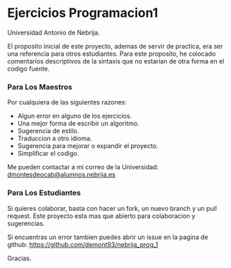 # Ejercicios Programacion1
Universidad Antonio de Nebrija.

El proposito inicial de este proyecto, ademas de servir de practica, era ser una referencia para otros
estudiantes. Para este proposito, he colocado comentarios descriptivos de la sintaxis que no estarian de otra forma
en el codigo fuente. 

### Para Los Maestros
Por cualquiera de las siguientes razones:

* Algun error en alguno de los ejercicios.
* Una mejor forma de escribir un algoritmo.
* Sugerencia de estilo.
* Traduccion a otro idioma.
* Sugerencia para mejorar o expandir el proyecto.
* Simplificar el codigo.

Me pueden contactar a mi correo de la Universidad: dmontesdeocab@alumnos.nebrija.es

### Para Los Estudiantes
Si quieres colaborar, basta con hacer un fork, un nuevo branch y un pull request. Este proyecto esta mas que abierto
para colaboracion y sugerencias.

Si encuentras un error tambien puedes abrir un issue en la pagina de github: https://github.com/demont93/nebrija_prog_1

Gracias.